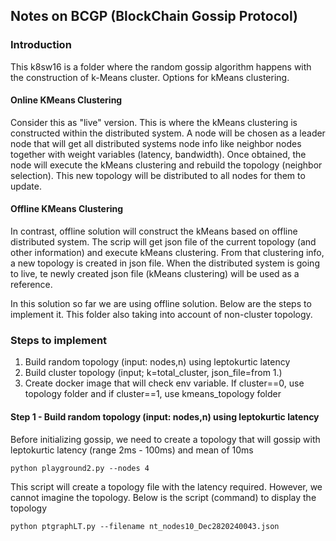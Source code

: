 ## Notes on BCGP (BlockChain Gossip Protocol)

### Introduction
This k8sw16 is a folder where the random gossip algorithm happens
with the construction of k-Means cluster. Options for kMeans clustering.

#### Online KMeans Clustering
Consider this as "live" version. This is where the kMeans clustering is 
constructed within the distributed system. A node will be chosen 
as a leader node that will get all distributed systems node info like 
neighbor nodes together with weight variables (latency, bandwidth). 
Once obtained,  the node will execute the kMeans clustering and rebuild 
the topology (neighbor selection). This new topology will be distributed 
to all nodes for them to update.

#### Offline KMeans Clustering
In contrast, offline solution will construct the kMeans based on offline
distributed system. The scrip will get json file of the current topology
(and other information) and execute kMeans clustering. From that clustering
info, a new topology is created in json file. When the distributed system is
going to live, te newly created json file (kMeans clustering) will be used as
a reference.

In this solution so far we are using offline solution. Below are the steps
to implement it. This folder also taking into account of non-cluster topology.


### Steps to implement
1. Build random topology (input: nodes,n) using leptokurtic latency
2. Build cluster topology (input; k=total_cluster, json_file=from 1.)
3. Create docker image that will check env variable. If cluster==0, use topology folder 
and if cluster==1, use kmeans_topology folder 


#### Step 1 - Build random topology (input: nodes,n) using leptokurtic latency
Before initializing gossip, we need to create a topology that will
gossip with leptokurtic latency (range 2ms - 100ms) and mean of 10ms

```shell
python playground2.py --nodes 4
```

This script will create a topology file with the latency required. However,
we cannot imagine the topology. Below is the script (command) to display
the topology

```shell
python ptgraphLT.py --filename nt_nodes10_Dec2820240043.json
```




